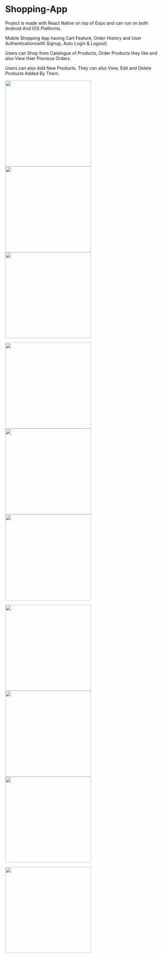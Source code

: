 # Shopping-App

Project is made with React Native on top of Expo and can run on both Android And IOS Platforms.

Mobile Shopping App having Cart Feature, Order History and User Authentication(with Signup, Auto Login & Logout).

Users can Shop from Catalogue of Products, Order Products they like and also View thier Previous Orders.

Users can also Add New Products. They can also View, Edit and Delete Products Added By Them.

<img src="Screenshots/Screenshot_1.png" width="275"> <img src="Screenshots/Screenshot_2.png" width="275"> <img src="Screenshots/Screenshot_3.png" width="275">

<img src="Screenshots/Screenshot_4.png" width="275"> <img src="Screenshots/Screenshot_5.png" width="275"> <img src="Screenshots/Screenshot_6.png" width="275">

<img src="Screenshots/Screenshot_7.png" width="275"> <img src="Screenshots/Screenshot_8.png" width="275"> <img src="Screenshots/Screenshot_9.png" width="275">

<img src="Screenshots/Screenshot_10.png" width="275">
